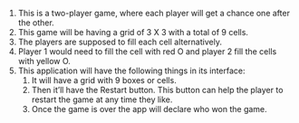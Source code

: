 1. This is a two-player game, where each player will get a chance one after the other. 
2. This game will be having a grid of 3 X 3 with a total of 9 cells. 
3. The players are supposed to fill each cell alternatively.
4. Player 1 would need to fill the cell with red O and player 2 fill the cells with yellow O. 
5. This application will have the following things in its interface:  
    1. It will have a grid with 9 boxes or cells. 
    2. Then it’ll have the Restart button. This button can help the player to restart the game at any time they like. 
    3. Once the game is over the app will declare who won the game.
